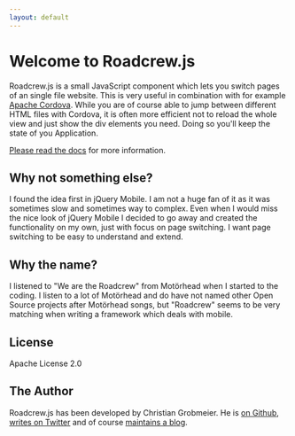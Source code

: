 ```yaml
---
layout: default
---
```


Welcome to Roadcrew.js
======================

Roadcrew.js is a small JavaScript component which lets you switch pages of an single file website.
This is very useful in combination with for example [Apache Cordova](http://cordova.apache.org).
While you are of course able to jump between different HTML files with Cordova, it is often more efficient
not to reload the whole view and just show the div elements you need. Doing so you'll keep the state of you
Application.

[Please read the docs](documentation.html) for more information.


Why not something else?
-----------------------

I found the idea first in jQuery Mobile. I am not a huge fan of it as it was sometimes slow and sometimes
way to complex. Even when I would miss the nice look of jQuery Mobile I decided to go away and created the
functionality on my own, just with focus on page switching. I want page switching to be easy to understand
and extend.

Why the name?
-------------

I listened to "We are the Roadcrew" from Motörhead when I started to the coding. I listen to a lot of
Motörhead and do have not named other Open Source projects after Motörhead songs, but "Roadcrew" seems
to be very matching when writing a framework which deals with mobile.

License
-------

Apache License 2.0


The Author
----------

Roadcrew.js has been developed by Christian Grobmeier. He is [on Github](https://github.com/grobmeier),
[writes on Twitter](http://twitter.com/grobmeier) and of course [maintains a blog](http://www.grobmeier.de).
